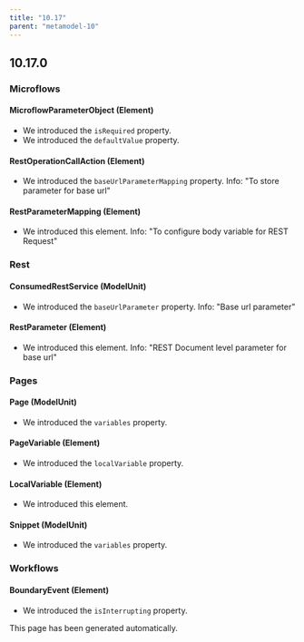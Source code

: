 ```yaml
---
title: "10.17"
parent: "metamodel-10"
---
```


## 10.17.0

### Microflows

#### MicroflowParameterObject (Element)
* We introduced the `isRequired` property. 
* We introduced the `defaultValue` property. 

#### RestOperationCallAction (Element)
* We introduced the `baseUrlParameterMapping` property. Info: "To store parameter for base url"

#### RestParameterMapping (Element)
* We introduced this element. Info: "To configure body variable for REST Request"

### Rest

#### ConsumedRestService (ModelUnit)
* We introduced the `baseUrlParameter` property. Info: "Base url parameter"

#### RestParameter (Element)
* We introduced this element. Info: "REST Document level parameter for base url"

### Pages

#### Page (ModelUnit)
* We introduced the `variables` property. 

#### PageVariable (Element)
* We introduced the `localVariable` property. 

#### LocalVariable (Element)
* We introduced this element. 

#### Snippet (ModelUnit)
* We introduced the `variables` property. 

### Workflows

#### BoundaryEvent (Element)
* We introduced the `isInterrupting` property. 

This page has been generated automatically.
